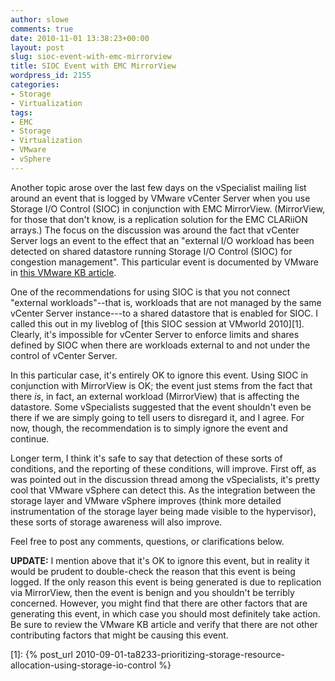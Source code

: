 ```yaml
---
author: slowe
comments: true
date: 2010-11-01 13:38:23+00:00
layout: post
slug: sioc-event-with-emc-mirrorview
title: SIOC Event with EMC MirrorView
wordpress_id: 2155
categories:
- Storage
- Virtualization
tags:
- EMC
- Storage
- Virtualization
- VMware
- vSphere
---
```


Another topic arose over the last few days on the vSpecialist mailing list around an event that is logged by VMware vCenter Server when you use Storage I/O Control (SIOC) in conjunction with EMC MirrorView. (MirrorView, for those that don't know, is a replication solution for the EMC CLARiiON arrays.) The focus on the discussion was around the fact that vCenter Server logs an event to the effect that an "external I/O workload has been detected on shared datastore running Storage I/O  Control (SIOC) for congestion management". This particular event is documented by VMware in [this VMware KB article](http://kb.vmware.com/kb/1020651).

One of the recommendations for using SIOC is that you not connect "external workloads"--that is, workloads that are not managed by the same vCenter Server instance---to a shared datastore that is enabled for SIOC. I called this out in my liveblog of [this SIOC session at VMworld 2010][1]. Clearly, it's impossible for vCenter Server to enforce limits and shares defined by SIOC when there are workloads external to and not under the control of vCenter Server.

In this particular case, it's entirely OK to ignore this event. Using SIOC in conjunction with MirrorView is OK; the event just stems from the fact that there _is_, in fact, an external workload (MirrorView) that is affecting the datastore. Some vSpecialists suggested that the event shouldn't even be there if we are simply going to tell users to disregard it, and I agree. For now, though, the recommendation is to simply ignore the event and continue.

Longer term, I think it's safe to say that detection of these sorts of conditions, and the reporting of these conditions, will improve. First off, as was pointed out in the discussion thread among the vSpecialists, it's pretty cool that VMware vSphere can detect this. As the integration between the storage layer and VMware vSphere improves (think more detailed instrumentation of the storage layer being made visible to the hypervisor), these sorts of storage awareness will also improve.

Feel free to post any comments, questions, or clarifications below.

**UPDATE:** I mention above that it's OK to ignore this event, but in reality it would be prudent to double-check the reason that this event is being logged. If the only reason this event is being generated is due to replication via MirrorView, then the event is benign and you shouldn't be terribly concerned. However, you might find that there are other factors that are generating this event, in which case you should most definitely take action. Be sure to review the VMware KB article and verify that there are not other contributing factors that might be causing this event.

[1]: {% post_url 2010-09-01-ta8233-prioritizing-storage-resource-allocation-using-storage-io-control %}
